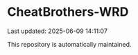 # CheatBrothers-WRD

Last updated: 2025-06-09 14:11:07

This repository is automatically maintained.
